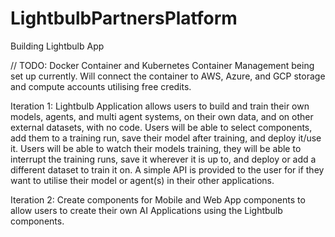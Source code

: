 # LightbulbPartnersPlatform
Building Lightbulb App

// TODO: Docker Container and Kubernetes Container Management being set up currently. Will connect the container to AWS, Azure, and GCP storage and compute accounts utilising free credits.

Iteration 1:
Lightbulb Application allows users to build and train their own models, agents, and multi agent systems, on their own data, and on other external datasets, with no code. Users will be able to select components, add them to a training run, save their model after training, and deploy it/use it. Users will be able to watch their models training, they will be able to interrupt the training runs, save it wherever it is up to, and deploy or add a different dataset to train it on. A simple API is provided to the user for if they want to utilise their model or agent(s) in their other applications.

Iteration 2:
Create components for Mobile and Web App components to allow users to create their own AI Applications using the Lightbulb components. 
